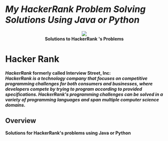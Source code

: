 # *My HackerRank Problem Solving Solutions Using Java or Python*
<p align="center">
    <a href="https://www.hackerrank.com/Meozz">
        <img src="http://gradsingames.com/wp-content/uploads/2015/12/title-hackerrank.jpg" >
    </a>
    <br><b> Solutions to HackerRank 's Problems <b>
</p>

# Hacker Rank
<b>*HackerRank*</b> formerly called Interview Street, Inc:
<br>
<b><i>HackerRank is a technology company that focuses on competitive programming challenges for both consumers and businesses, where developers compete by trying to program according to provided specifications. HackerRank's programming challenges can be solved in a variety of programming languages and span multiple computer science domains.</i></b>
<br>
## Overview
Solutions for HackerRank's problems using Java or Python
